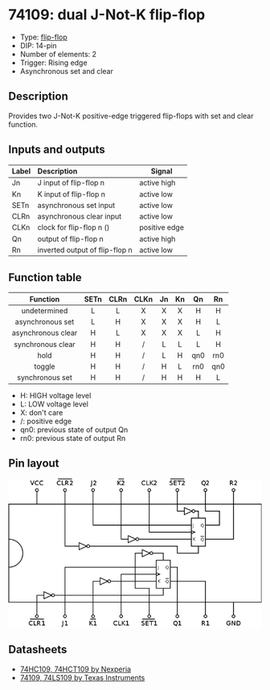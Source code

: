 # 74109: dual J-Not-K flip-flop

- Type: [flip-flop](flip_flops.md)
- DIP: 14-pin
- Number of elements: 2
- Trigger: Rising edge
- Asynchronous set and clear

## Description

Provides two J-Not-K positive-edge triggered flip-flops with set and clear function.

## Inputs and outputs

| Label | Description                    | Signal        |
|:----- |:------------------------------ | ------------- |
| Jn    | J input of flip-flop n         | active high   |
| Kn    | K input of flip-flop n         | active low    |
| SETn  | asynchronous set input         | active low    |
| CLRn  | asynchronous clear input       | active low    |
| CLKn  | clock for flip-flop n ()       | positive edge |
| Qn    | output of flip-flop n          | active high   |
| Rn    | inverted output of flip-flop n | active low    |

## Function table

| Function           | SETn | CLRn | CLKn | Jn  | Kn  | Qn  | Rn  |
|:------------------:|:----:|:----:|:----:|:---:|:---:|:---:|:---:|
| undetermined       | L    | L    | X    | X   | X   | H   | H   |
| asynchronous set   | L    | H    | X    | X   | X   | H   | L   |
| asynchronous clear | H    | L    | X    | X   | X   | L   | H   |
| synchronous clear  | H    | H    | /    | L   | L   | L   | H   |
| hold               | H    | H    | /    | L   | H   | qn0 | rn0 |
| toggle             | H    | H    | /    | H   | L   | rn0 | qn0 |
| synchronous set    | H    | H    | /    | H   | H   | H   | L   |

- H: HIGH voltage level
- L: LOW voltage level
- X: don't care
- /: positive edge
- qn0: previous state of output Qn
- rn0: previous state of output Rn

## Pin layout

![](../dia/74109-dip.png)

## Datasheets

- [74HC109, 74HCT109 by Nexperia](https://assets.nexperia.com/documents/data-sheet/74HC_HCT109.pdf)
- [74109, 74LS109 by Texas Instruments](http://www.ti.com/lit/ds/symlink/sn74ls109a.pdf)
